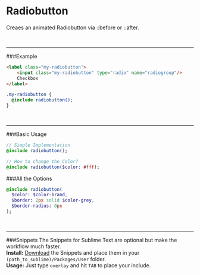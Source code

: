 # Radiobutton
Creaes an animated Radiobutton via ::before or ::after.<br>

<br><hr>
###Example
```html
<label class="my-radiobutton">
	<input class="my-radiobutton" type="radio" name="radiogroup"/>
	Checkbox
</label>
```
```sass
.my-radiobutton {
  @include radiobutton();
}
```


<br><hr>
###Basic Usage

```sass
// Simple Implementation
@include radiobutton();

// How to change the Color?
@include radiobutton($color: #fff);
```

###All the Options

```sass
@include radiobutton(
  $color: $color-brand,
  $border: 2px solid $color-grey,
  $border-radius: 0px
); 
```


<br><hr>
###Snippets
The Snippets for Sublime Text are optional but make the workflow much faster. <br>
**Install:** [Download](https://dl.dropboxusercontent.com/u/7534528/HFC/Relay/snippets.zip) the Snippets and place them in your `(path_to_sublime)/Packages/User` folder.<br>
**Usage:** Just type `overlay` and hit `TAB` to place your include.
